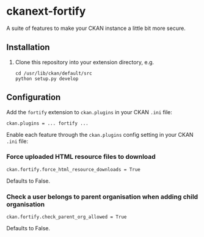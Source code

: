 # ckanext-fortify

A suite of features to make your CKAN instance a little bit more secure.

## Installation

1. Clone this repository into your extension directory, e.g.

    ```
    cd /usr/lib/ckan/default/src
    python setup.py develop
    ```

## Configuration

Add the `fortify` extension to `ckan.plugins` in your CKAN `.ini` file:

    ckan.plugins = ... fortify ...

Enable each feature through the `ckan.plugins` config setting in your CKAN `.ini` file: 

### Force uploaded HTML resource files to download  

    ckan.fortify.force_html_resource_downloads = True

Defaults to False.

### Check a user belongs to parent organisation when adding child organisation

    ckan.fortify.check_parent_org_allowed = True

Defaults to False.
